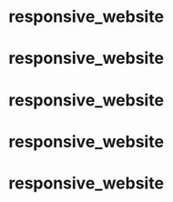 # responsive_website
# responsive_website
# responsive_website
# responsive_website
# responsive_website
